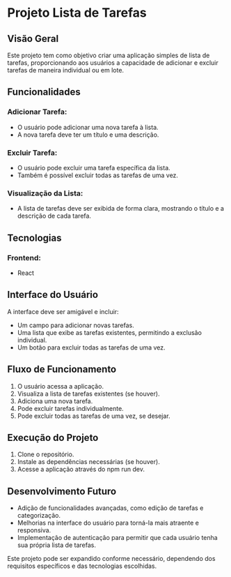 # Projeto Lista de Tarefas

## Visão Geral
Este projeto tem como objetivo criar uma aplicação simples de lista de tarefas, proporcionando aos usuários a capacidade de adicionar e excluir tarefas de maneira individual ou em lote.

## Funcionalidades

### Adicionar Tarefa:
- O usuário pode adicionar uma nova tarefa à lista.
- A nova tarefa deve ter um título e uma descrição.

### Excluir Tarefa:
- O usuário pode excluir uma tarefa específica da lista.
- Também é possível excluir todas as tarefas de uma vez.

### Visualização da Lista:
- A lista de tarefas deve ser exibida de forma clara, mostrando o título e a descrição de cada tarefa.

## Tecnologias

### Frontend:
- React


## Interface do Usuário
A interface deve ser amigável e incluir:

- Um campo para adicionar novas tarefas.
- Uma lista que exibe as tarefas existentes, permitindo a exclusão individual.
- Um botão para excluir todas as tarefas de uma vez.

## Fluxo de Funcionamento
1. O usuário acessa a aplicação.
2. Visualiza a lista de tarefas existentes (se houver).
3. Adiciona uma nova tarefa.
4. Pode excluir tarefas individualmente.
5. Pode excluir todas as tarefas de uma vez, se desejar.

## Execução do Projeto
1. Clone o repositório.
2. Instale as dependências necessárias (se houver).
3. Acesse a aplicação através do npm  run dev.

## Desenvolvimento Futuro
- Adição de funcionalidades avançadas, como edição de tarefas e categorização.
- Melhorias na interface do usuário para torná-la mais atraente e responsiva.
- Implementação de autenticação para permitir que cada usuário tenha sua própria lista de tarefas.

Este projeto pode ser expandido conforme necessário, dependendo dos requisitos específicos e das tecnologias escolhidas.
